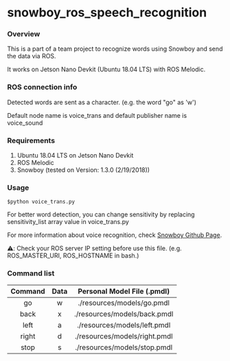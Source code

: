 # snowboy_ros_speech_recognition
### Overview

This is a part of a team project to recognize words using Snowboy and send the data via ROS.

It works on Jetson Nano Devkit (Ubuntu 18.04 LTS) with ROS Melodic.



### ROS connection info

Detected words are sent as a character. (e.g. the word "go" as 'w')

Default node name is voice_trans and default publisher name is voice_sound



### Requirements

1. Ubuntu 18.04 LTS on Jetson Nano Devkit
2. ROS Melodic
3. Snowboy (tested on Version: 1.3.0 (2/19/2018))



### Usage

`$python voice_trans.py`

For better word detection, you can change sensitivity by replacing sensitivity_list array value in voice_trans.py

For more information about voice recognition, check [Snowboy Github Page](https://github.com/Kitt-AI/snowboy).

⚠️: Check your ROS server IP setting before use this file. (e.g. ROS_MASTER_URI, ROS_HOSTNAME in bash.)



### Command list

| Command | Data |    Personal Model File (.pmdl)    |
| :-----: | :--: | :---------------------------: |
|   go    |  w   |  ./resources/models/go.pmdl   |
|  back   |  x   | ./resources/models/back.pmdl  |
|  left   |  a   | ./resources/models/left.pmdl  |
|  right  |  d   | ./resources/models/right.pmdl |
|  stop   |  s   | ./resources/models/stop.pmdl  |




